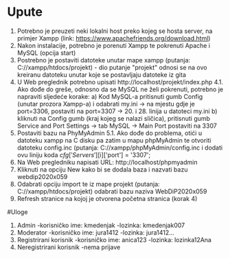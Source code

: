 # Upute


1. Potrebno je preuzeti neki lokalni host preko kojeg se hosta server, na primjer Xampp (link: https://www.apachefriends.org/download.html)
2. Nakon instalacije, potrebno je porenuti Xampp te pokrenuti Apache i MySQL (opcija start)
3. Postrebno je postaviti datoteke unutar mape xampp (putanja: C://xampp/htdocs/projekt) - dio putanje "projekt" odnosi se na ovo kreiranu datoteku unutar koje     se postavljaju datoteke iz gita
4. U Web preglednik potrebno upisati http://localhost/projekt/index.php
  4.1. Ako dođe do greše, odnosno da se MySQL ne želi pokrenuti, potrebno je napraviti sljedeće korake:
        a) Kod MySQL-a pritisnuti gumb Config (unutar prozora Xampp-a) i odabrati my.ini -> na mjestu gdje je port=3306, postaviti na port=3307
                -> 20. i 28. linija u datoteci my.ini
        b) kliknuti na Config gumb (kraj kojeg se nalazi sličica), pritisnuti gumb Service and Port Settings -> tab MySQL -> Main Port postaviti na 3307
5. Postaviti bazu na PhyMyAdmin
   5.1. Ako dođe do problema, otići u datoteku xampp na C disku pa zatim u mapu phpMyAdmin te otvoriti datoteku config.inc (putanja: C://xampp/phpMyAdmin/config.inc i dodati ovu liniju koda 
        $cfg['Servers'][$i]['port'] = '3307'; 
6. Na Web pregledniku napisati URL: http://localhost/phpmyadmin
7. Kliknuti na opciju New kako bi se dodala baza i nazvati bazu webdip2020x059
8. Odabrati opciju import te iz mape projekt (putanja: C://xampp/htdocs/projekt) odabrati bazu naziva WebDiP2020x059
9. Refresh stranice na kojoj je otvorena početna stranica (korak 4)


#Uloge

1. Admin
    -korisničko ime: kmedenjak
    -lozinka: kmedenjak007
3. Moderator
    -korisničko ime: jura1412
    -lozinka: jura1412...
5. Registrirani korisnik
    -korisničko ime: anica123
    -lozinka: lozinka12Ana
7. Neregistrirani korisnik
    -nema prijave
  
